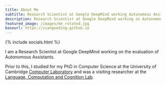 ```yaml
---
title: About Me
subtitle: Research Scientist at Google DeepMind working Autonomous Assistants
description: Research Scientist at Google DeepMind working on Autonomous Assistants
featured_image: /images/me_rotated.jpg
baseurl: https://siangooding.github.io
---
```

{% include socials.html %}


I am a Research Scientist at Google DeepMind working on the evaluation of Autonomous Assistants. 

Prior to this, I studied for my PhD in Computer Science at the University of Cambridge <a href="https://www.cl.cam.ac.uk">Computer Laboratory</a> and was a visiting researcher at the <a href= "https://lacclab.github.io">Language, Computation and Cognition Lab</a>.